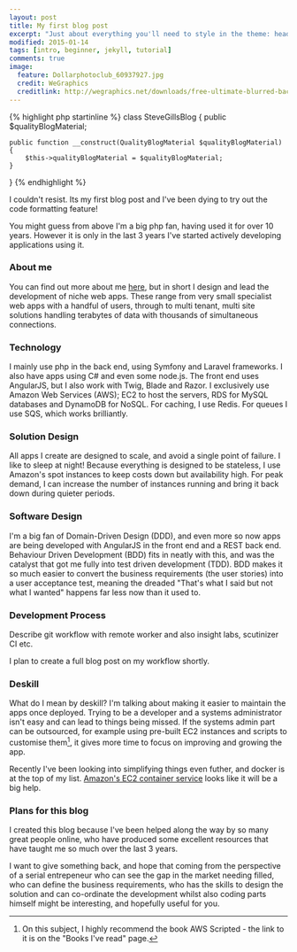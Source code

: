 ```yaml
---
layout: post
title: My first blog post
excerpt: "Just about everything you'll need to style in the theme: headings, paragraphs, blockquotes, tables, code blocks, and more."
modified: 2015-01-14
tags: [intro, beginner, jekyll, tutorial]
comments: true
image:
  feature: Dollarphotoclub_60937927.jpg
  credit: WeGraphics
  creditlink: http://wegraphics.net/downloads/free-ultimate-blurred-background-pack/
---
```


{% highlight php startinline %}
class SteveGillsBlog
{
    public $qualityBlogMaterial;

    public function __construct(QualityBlogMaterial $qualityBlogMaterial)
    {
        $this->qualityBlogMaterial = $qualityBlogMaterial;
    }
}
{% endhighlight %}

I couldn't resist. Its my first blog post and I've been dying to try out the code formatting feature!

You might guess from above I'm a big php fan, having used it for over 10 years. However it is only in the last 3 years
I've started actively developing applications using it.

### About me
You can find out more about me [here](/about/), but in short I design and lead the development of
niche web apps. These range from very small specialist web apps with a handful of users, through to multi tenant, multi site
solutions handling terabytes of data with thousands of simultaneous connections.

### Technology
I mainly use php in the back end, using Symfony and Laravel frameworks. I also have apps using C# and even some node.js.
The front end uses AngularJS, but I also work with Twig, Blade and Razor. I exclusively use Amazon Web Services (AWS);
EC2 to host the servers, RDS for MySQL databases and DynamoDB for NoSQL. For caching, I use Redis. For queues I use SQS, which works brilliantly.

### Solution Design
All apps I create are designed to scale, and avoid a single point of failure. I like to sleep at night! Because
everything is designed to be stateless, I use Amazon's spot instances to keep costs down but availability high. For peak
demand, I can increase the number of instances running and bring it back down during quieter periods.

### Software Design
I'm a big fan of Domain-Driven Design (DDD), and even more so now apps are being developed with AngularJS in the front
end and a REST back end. Behaviour Driven Development (BDD) fits in neatly with this, and was the catalyst that got me
fully into test driven development (TDD). BDD makes it so much easier to convert the business requirements (the user
 stories) into a user acceptance test, meaning the dreaded "That's what I said but not what I wanted" happens far less
 now than it used to.

### Development Process
Describe git workflow with remote worker and also insight labs, scutinizer CI etc.

I plan to create a full blog post on my workflow shortly.

### Deskill
What do I mean by deskill? I'm talking about making it easier to maintain the apps once deployed. Trying to be a
developer and a systems administrator isn't easy and can lead to things being missed. If the systems admin part can be
outsourced, for example using pre-built EC2 instances and scripts to customise them[^1], it gives more time to focus on
 improving and growing the app.

Recently I've been looking into simplifying things even futher, and docker is at the top of my list. [Amazon's EC2 container
service](https://aws.amazon.com/blogs/aws/cloud-container-management/) looks like it will be a big help.

### Plans for this blog
I created this blog because I've been helped along the way by so many great people online, who have produced some excellent resources that
 have taught me so much over the last 3 years.

 I want to give something back, and hope that coming from the perspective
 of a serial entrepeneur who can see the gap in the market needing filled, who can define the business requirements, who has the skills to design the solution and can co-ordinate
 the development whilst also coding parts himself might be interesting, and hopefully useful for you.

[^1]: On this subject, I highly recommend the book AWS Scripted - the link to it is on the "Books I've read" page.